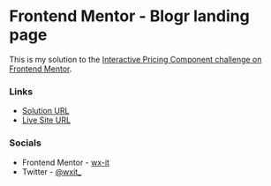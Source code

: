 # Frontend Mentor - Blogr landing page

This is my solution to the [Interactive Pricing Component challenge on Frontend Mentor](https://www.frontendmentor.io/challenges/interactive-pricing-component-t0m8PIyY8).

### Links

- [Solution URL](https://github.com/wx-it/frontendmentor/tree/main/interactive%20pricing%20component)
- [Live Site URL]()

### Socials

- Frontend Mentor - [wx-it](https://www.frontendmentor.io/profile/wx-it)
- Twitter - [@wxit\_](https://twitter.com/wxit_)
